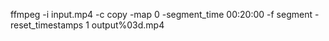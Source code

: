ffmpeg -i input.mp4 -c copy -map 0 -segment_time 00:20:00 -f segment -reset_timestamps 1 output%03d.mp4
